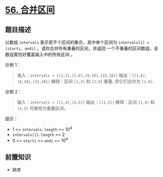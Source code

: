 # [56. 合并区间](https://leetcode.cn/problems/merge-intervals)

## 题目描述

以数组 `intervals` 表示若干个区间的集合，其中单个区间为 `intervals[i] = [starti, endi]` 。请你合并所有重叠的区间，并返回 一个不重叠的区间数组，该数组需恰好覆盖输入中的所有区间 。

示例 1：

> 输入：`intervals = [[1,3],[2,6],[8,10],[15,18]]`
> 输出：`[[1,6],[8,10],[15,18]]`
> 解释：区间 `[1,3]` 和 `[2,6]` 重叠, 将它们合并为 `[1,6]`.

示例 2：

> 输入：`intervals = [[1,4],[4,5]]`
> 输出：`[[1,5]]`
> 解释：区间 `[1,4]` 和 `[4,5]` 可被视为重叠区间。

提示：

* $1$ <= `intervals.length` <= $10^4$
* `intervals[i].length` == $2$
* $0$ <= `starti` <= `endi` <= $10^4$

## 前置知识

- 排序